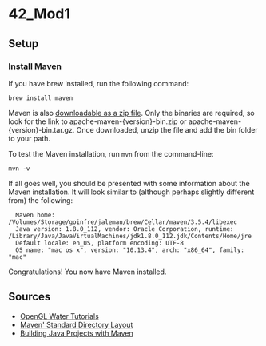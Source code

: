 # 42_Mod1

## Setup

### Install Maven

If you have brew installed, run the following command:

```
brew install maven
```

Maven is also [downloadable as a zip file](http://maven.apache.org/download.cgi). Only the binaries are required, so look for the link to apache-maven-{version}-bin.zip or apache-maven-{version}-bin.tar.gz. Once downloaded, unzip the file and add the bin folder to your path.

To test the Maven installation, run `mvn` from the command-line:

```
mvn -v
```

If all goes well, you should be presented with some information about the Maven installation. It will look similar to (although perhaps slightly different from) the following:

```
  Maven home: /Volumes/Storage/goinfre/jaleman/brew/Cellar/maven/3.5.4/libexec
  Java version: 1.8.0_112, vendor: Oracle Corporation, runtime: /Library/Java/JavaVirtualMachines/jdk1.8.0_112.jdk/Contents/Home/jre
  Default locale: en_US, platform encoding: UTF-8
  OS name: "mac os x", version: "10.13.4", arch: "x86_64", family: "mac"
```

Congratulations! You now have Maven installed.

## Sources

- [OpenGL Water Tutorials](https://www.youtube.com/playlist?list=PLRIWtICgwaX23jiqVByUs0bqhnalNTNZh)
- [Maven' Standard Directory Layout](http://maven.apache.org/guides/introduction/introduction-to-the-standard-directory-layout.html)
- [Building Java Projects with Maven](https://spring.io/guides/gs/maven/#scratch)
